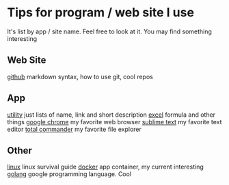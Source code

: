 # Tips for program / web site I use
It's list by app / site name. Feel free to look at it. You may find something interesting

## Web Site
[github](github.md) markdown syntax, how to use git, cool repos

## App
[utility](utility.md) just lists of name, link and short description
[excel](excel.md) formula and other things
[google chrome](chrome.md) my favorite web browser
[sublime text](sublime.md) my favorite text editor
[total commander](tcmd.md) my favorite file explorer

## Other
[linux](linux.md) linux survival guide
[docker](docker.md) app container, my current interesting
[golang](golang.md) google programming language. Cool
